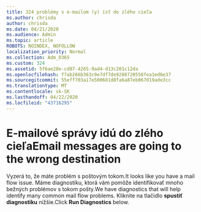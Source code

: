 ```yaml
---
title: 324 problémy s e-mailom (y) ísť do zlého cieľa
ms.author: chrisda
author: chrisda
ms.date: 04/21/2020
ms.audience: Admin
ms.topic: article
ROBOTS: NOINDEX, NOFOLLOW
localization_priority: Normal
ms.collection: Adm_O365
ms.custom: 324
ms.assetid: 5f6ae28e-cd87-4265-9ad4-d13c201c12da
ms.openlocfilehash: f7ab266b363c9e7df7de9208720558fea1ed6e37
ms.sourcegitcommit: 55eff703a17e500681d8fa6a87eb067019ade3cc
ms.translationtype: MT
ms.contentlocale: sk-SK
ms.lasthandoff: 04/22/2020
ms.locfileid: "43716295"
---
```

# <a name="email-messages-are-going-to-the-wrong-destination"></a><span data-ttu-id="4757c-102">E-mailové správy idú do zlého cieľa</span><span class="sxs-lookup"><span data-stu-id="4757c-102">Email messages are going to the wrong destination</span></span>

<span data-ttu-id="4757c-103">Vyzerá to, že máte problém s poštovým tokom.</span><span class="sxs-lookup"><span data-stu-id="4757c-103">It looks like you have a mail flow issue.</span></span> <span data-ttu-id="4757c-104">Máme diagnostiku, ktorá vám pomôže identifikovať mnoho bežných problémov s tokom pošty.</span><span class="sxs-lookup"><span data-stu-id="4757c-104">We have diagnostics that will help identify many common mail flow problems.</span></span> <span data-ttu-id="4757c-105">Kliknite na tlačidlo **spustiť diagnostiku** nižšie.</span><span class="sxs-lookup"><span data-stu-id="4757c-105">Click **Run Diagnostics** below.</span></span>
